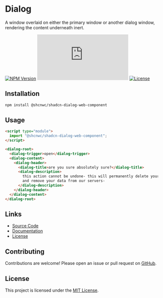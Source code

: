# Dialog

A window overlaid on either the primary window or another dialog window, rendering the content underneath inert.

[![NPM Version](https://img.shields.io/npm/v/@shcnwc/shadcn-dialog-web-component.svg)](https://www.npmjs.com/package/@shcnwc/shadcn-dialog-web-component)
[![Package Size](https://img.badgesize.io/https://unpkg.com/@shcnwc/shadcn-dialog-web-component/index.js?compression=gzip)](https://www.npmjs.com/package/@shcnwc/shadcn-dialog-web-component)
[![License](https://img.shields.io/npm/l/@shcnwc/shadcn-dialog-web-component.svg)](https://github.com/shcnwc/shadcn-web-components/blob/main/LICENSE)


## Installation

```bash
npm install @shcnwc/shadcn-dialog-web-component
```

## Usage

```html
<script type="module">
  import "@shcnwc/shadcn-dialog-web-component";
</script>

<dialog-root>
  <dialog-trigger>open</dialog-trigger>
  <dialog-content>
    <dialog-header>
      <dialog-title>are you sure absolutely sure?</dialog-title>
      <dialog-description>
        this action cannot be undone- this will permanently delete your account
        and remove your data from our servers-
      </dialog-description>
    </dialog-header>
  </dialog-content>
</dialog-root>
```

## Links

- [Source Code](https://github.com/shcnwc/shadcn-web-components/tree/main/dist/dialog)
- [Documentation](https://github.com/shcnwc/shadcn-web-components)
- [License](https://github.com/shcnwc/shadcn-web-components/blob/main/LICENSE)

## Contributing

Contributions are welcome! Please open an issue or pull request on [GitHub](https://github.com/shcnwc/shadcn-web-components).

## License

This project is licensed under the [MIT License](https://github.com/shcnwc/shadcn-web-components/blob/main/LICENSE).
